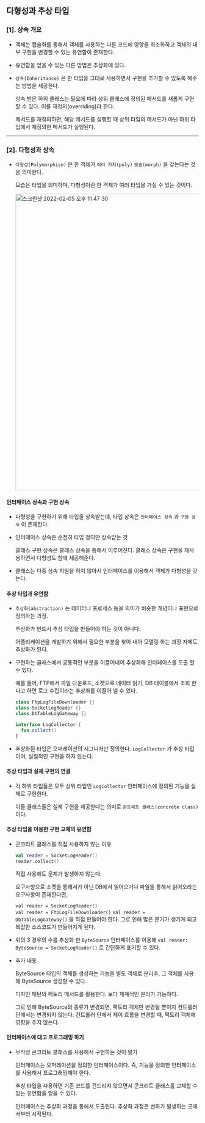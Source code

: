 ## 다형성과 추상 타입

### [1]. 상속 개요

- 객체는 캡슐화를 통해서 객체를 사용하는 다른 코드에 영향을 최소화하고 객체의 내부 구현을 변경할 수 있는 유연함이 존재한다.

- 유연함을 얻을 수 있는 다른 방법은 추상화에 있다.

- `상속(Inheritance)` 은 한 타입을 그대로 사용하면서 구현을 추가할 수 있도록 해주는 방법을 제공한다.

  상속 받은 하위 클래스는 필요에 따라 상위 클래스에 정의된 메서드를 새롭게 구현할 수 있다. 이를 재정의(overriding)라 한다.

  메서드를 재정의하면, 해당 메서드를 실행할 때 상위 타입의 메서드가 아닌 하위 타입에서 재정의한 메서드가 실행된다.

---

### [2]. 다형성과 상속

- `다형성(Polymorphism)` 은 한 객체가 `여러 가지(poly)` `모습(morph)` 을 갖는다는 것을 의미한다.

  모습은 타입을 의미하며, 다형성이란 한 객체가 여러 타입을 가질 수 있는 것이다.

  <img width="777" alt="스크린샷 2022-02-05 오후 11 47 30" src="https://user-images.githubusercontent.com/66770613/152646661-5cac6d97-25ae-42ee-97b1-fa8af5dc9831.png">

#### 인터페이스 상속과 구현 상속

- 다형성을 구현하기 위해 타입을 상속받는데, 타입 상속은 `인터페이스 상속` 과 `구현 상속` 이 존재한다.

- 인터페이스 상속은 순전히 타입 정의만 상속받는 것

  클래스 구현 상속은 클래스 상속을 통해서 이루어진다. 클래스 상속은 구현을 재사용하면서 다형성도 함께 제공해준다.

- 클래스는 다중 상속 지원을 하지 않아서 인터페이스를 이용해서 객체가 다형성을 갖는다.

#### 추상 타입과 유연함

- `추상화(abstraction)` 는 데이터나 프로세스 등을 의미가 비슷한 개념이나 표현으로 정의하는 과정.

  추상화가 반드시 추상 타입을 만들어야 하는 것이 아니다.

  어플리케이션을 개발하기 위해서 필요한 부분을 찾아 내어 모델링 하는 과정 자체도 추상화가 된다.

- 구현하는 클래스에서 공통적인 부분을 이끌어내어 추상화해 인터페이스를 도출 할 수 있다.

  예를 들어, FTP에서 파일 다운로드, 소켓으로 데이터 읽기, DB 테이블에서 조회 한다고 하면 로그 수집이라는 추상화를 이끌어 낼 수 있다.

  ```kotlin
  class FtpLogFileDownloader {}
  class SocketLogReader {}
  class DbTableLogGateway {}

  interface LogCollector {
    fun collect()
  }
  ```

- 추상화된 타입은 오퍼레이션의 시그니처만 정의한다. `LogCollector` 가 추상 타입이며, 실질적인 구현을 하지 않는다.

#### 추상 타입과 실제 구현의 연결

- 각 하위 타입들은 모두 상위 타입인 `LogCollector` 인터페이스에 정의된 기능을 실제로 구현한다.

  이들 클래스들은 실제 구현을 제공한다는 의미로 `콘트리트 클래스(concrete class)` 이다.


#### 추상 타입을 이용한 구현 교체의 유연함

- 콘크리트 클래스를 직접 사용하지 않는 이유

  ```kotlin
  val reader = SocketLogReader()
  reader.collect()
  ```

  직접 사용해도 문제가 발생하지 않는다.

  요구사항으로 소켓을 통해서가 아닌 DB에서 읽어오거나 파일을 통해서 읽어오라는 요구사항이 존재한다면,

   `val reader = SocketLogReader()`  
   `val reader = FtpLogFileDownloader()` 
   `val reader = DbTableLogGateway()`
   을 직접 만들어야 한다. 그로 인해 많은 분기가 생기게 되고 복잡한 소스코드가 만들어지게 된다.

- 위의 3 경우의 수를 추상화 한 `ByteSource`  인터페이스를 이용해 `val reader: ByteSource = SocketLogReader()` 로 간단하게 표기할 수 있다.

- 추가 내용

  ByteSource 타입의 객체를 생성하는 기능을 별도 객체로 분리후, 그 객체를 사용해 ByteSource 생성할 수 있다.

  디자인 패턴의 팩토리 메서드를 활용한다. 보다 체계적인 분리가 가능하다.

  그로 인해 ByteSource의 종류가 변경되면, 팩토리 객체만 변경될 뿐이지 컨트롤러 단에서는 변경되지 않는다.  컨트롤러 단에서 제어 흐름을 변경할 때, 팩토리 객체에 영향을 주지 않는다.

#### 인터페이스에 대고 프로그래밍 하기

- 무작정 콘크리트 클래스를 사용해서 구현하는 것이 말기

  인터페이스는 오퍼레이션을 정의한 인터페이스이다. 즉, 기능을 정의한 인터페이스를 사용해서 프로그래밍해야 한다.

  추상 타입을 사용하면 기존 코드를 건드리지 않으면서 콘크리트 클래스를 교체할 수 있는 유연함을 얻을 수 있다.
  
  인터페이스는 추상화 과정을 통해서 도출된다. 추상화 과정은 변화가 발생하는 곳에서부터 시작된다.
